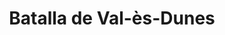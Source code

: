 ﻿---
title: "Batalla de Val-ès-Dunes"
permalink: periodes_29.html
layout: periode
dataInici: 1047-08-10
sidebar: periodes
pares:
  - id: 305
    title: "Reinos Normandos"
    dataInici: "(850)"
    dataFi: "(1152)"

fills:
jocsPrincipals:
jocsEscenaris:
jocsEpoca:
  - title: "Epées Normandes"
    bggId: 43480
    escenari: "Val ès Dunes 1047"

jocsEpocaEscenaris:
---
